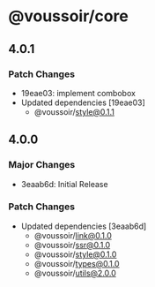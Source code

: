 # @voussoir/core

## 4.0.1

### Patch Changes

- 19eae03: implement combobox
- Updated dependencies [19eae03]
  - @voussoir/style@0.1.1

## 4.0.0

### Major Changes

- 3eaab6d: Initial Release

### Patch Changes

- Updated dependencies [3eaab6d]
  - @voussoir/link@0.1.0
  - @voussoir/ssr@0.1.0
  - @voussoir/style@0.1.0
  - @voussoir/types@0.1.0
  - @voussoir/utils@2.0.0
